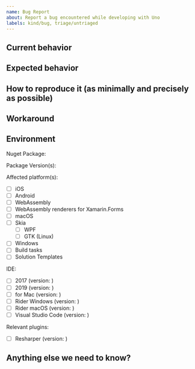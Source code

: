 ```yaml
---
name: Bug Report
about: Report a bug encountered while developing with Uno
labels: kind/bug, triage/untriaged
---
```


<!-- Please use this template while reporting a bug and provide as much info as possible. Not doing so may result in your bug not being addressed in a timely manner. Thanks!

If the matter is security related, please disclose it privately via https://github.com/nventive/Uno/security/
-->

## Current behavior

<!-- Describe how the issue manifests. -->

## Expected behavior

<!-- Describe what the desired behavior would be. -->

## How to reproduce it (as minimally and precisely as possible)

<!-- Please provide a **MINIMAL REPRO PROJECT** and the **STEPS TO REPRODUCE**-->

## Workaround

<!-- Please provide steps to workaround this problem if possible -->

## Environment

<!-- For bug reports Check one or more of the following options with "x" -->

Nuget Package: <!-- For example Uno.UI, Uno.UI.RemoteControl, Uno.Material, ... -->

Package Version(s):

Affected platform(s):

- [ ] iOS
- [ ] Android
- [ ] WebAssembly
- [ ] WebAssembly renderers for Xamarin.Forms
- [ ] macOS
- [ ] Skia
  - [ ] WPF
  - [ ] GTK (Linux)
- [ ] Windows
- [ ] Build tasks
- [ ] Solution Templates

IDE:

- [ ] 2017 (version: )
- [ ] 2019 (version: )
- [ ] for Mac (version: )
- [ ] Rider Windows (version: )
- [ ] Rider macOS (version: )
- [ ] Visual Studio Code (version: )

Relevant plugins:

- [ ] Resharper (version: )

## Anything else we need to know?

<!-- We would love to know of any friction, apart from knowledge, that prevented you from sending in a pull-request -->
